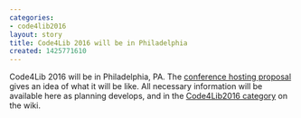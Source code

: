 ```yaml
---
categories:
- code4lib2016
layout: story
title: Code4Lib 2016 will be in Philadelphia
created: 1425771610
---
```

<p>

Code4Lib 2016 will be in Philadelphia, PA. The <a href="https://c4l-phl.github.io/">conference hosting proposal</a> gives an idea of what it will be like. All necessary information will be available here as planning develops, and in the <a href="http://wiki.code4lib.org/Category:Code4Lib2016">Code4Lib2016 category</a> on the wiki.

</p>
